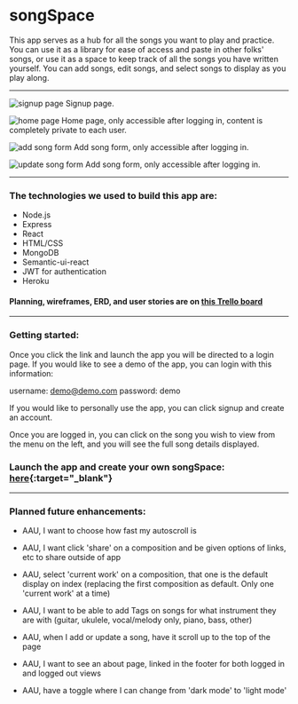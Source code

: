 # songSpace

This app serves as a hub for all the songs you want to play and practice. You can use it as a library for ease of access and paste in other folks' songs, or use it as a space to keep track of all the songs you have written yourself. You can add songs, edit songs, and select songs to display as you play along.

----

![signup page](https://i.imgur.com/SfU4epo.png)
Signup page.

![home page](https://i.imgur.com/wMQZb5C.png)
Home page, only accessible after logging in, content is completely private to each user.

![add song form](https://i.imgur.com/iBbhMVj.png)
Add song form, only accessible after logging in.

![update song form](https://i.imgur.com/R5hGX3y.png)
Add song form, only accessible after logging in.

----

### The technologies we used to build this app are:
- Node.js
- Express
- React
- HTML/CSS
- MongoDB
- Semantic-ui-react
- JWT for authentication
- Heroku

#### Planning, wireframes, ERD, and user stories are on [this Trello board](https://trello.com/b/oihGIH7K/p4)
---
### Getting started:

Once you click the link and launch the app you will be directed to a login page. If you would like to see a demo of the app, you can login with this information:

username: demo@demo.com
password: demo

If you would like to personally use the app, you can click signup and create an account. 

Once you are logged in, you can click on the song you wish to view from the menu on the left, and you will see the full song details displayed.

### Launch the app and create your own songSpace: [here](https://songspace-app.herokuapp.com/){:target="\_blank"}

----

### Planned future enhancements:
- AAU, I want to choose how fast my autoscroll is

- AAU, I want click 'share' on a composition and be given options of links, etc to share outside of app

- AAU, select 'current work' on a composition, that one is the default display on index (replacing the first composition as default. Only one 'current work' at a time)

- AAU, I want to be able to add Tags on songs for what instrument they are with (guitar, ukulele, vocal/melody only, piano, bass, other)

- AAU, when I add or update a song, have it scroll up to the top of the page

- AAU, I want to see an about page, linked in the footer for both logged in and logged out views

- AAU, have a toggle where I can change from 'dark mode' to 'light mode'